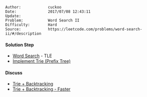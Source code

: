 
    Author:            cuckoo
    Date:              2017/07/08 12:43:11
    Update:            
    Problem:           Word Search II
    Difficulty:        Hard
    Source:            https://leetcode.com/problems/word-search-ii/#/description

#### Solution Step
 - [Word Search](https://leetcode.com/problems/word-search/#/description) - TLE
 - [Implement Trie (Prefix Tree)](https://leetcode.com/problems/implement-trie-prefix-tree/#/description)

#### Discuss
 - [Trie + Backtracking](https://discuss.leetcode.com/topic/14256/my-simple-and-clean-java-code-using-dfs-and-trie)
 - [Trie + Backtracking - Faster](https://discuss.leetcode.com/topic/33246/java-15ms-easiest-solution-100-00)

